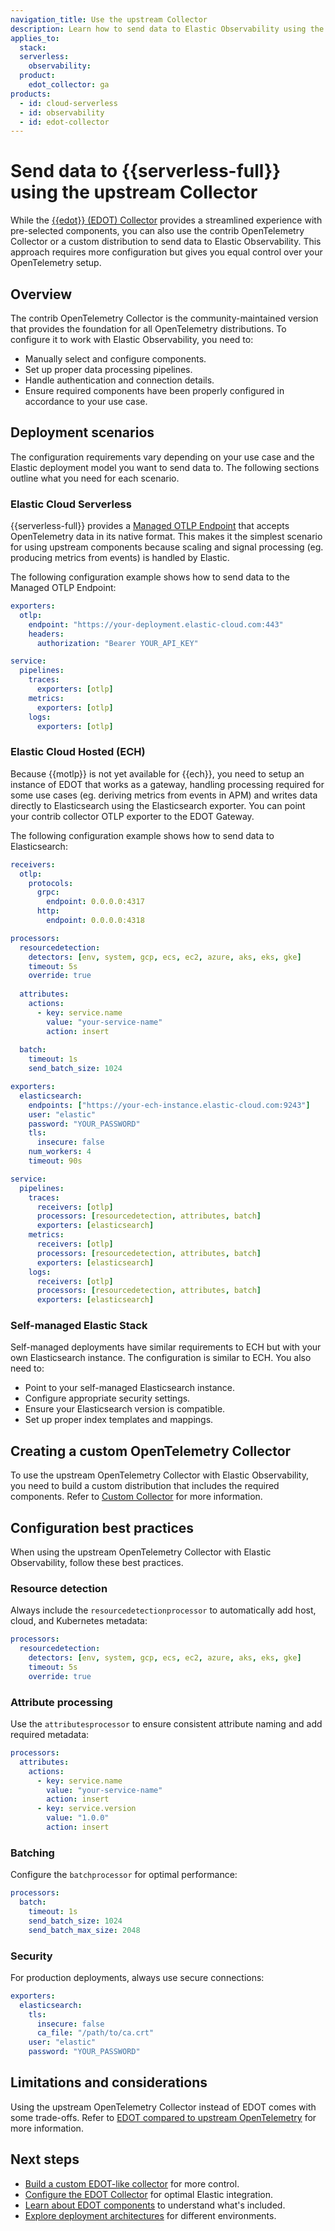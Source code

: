 ```yaml
---
navigation_title: Use the upstream Collector
description: Learn how to send data to Elastic Observability using the upstream OpenTelemetry Collector instead of EDOT.
applies_to:
  stack:
  serverless:
    observability:
  product:
    edot_collector: ga
products:
  - id: cloud-serverless
  - id: observability
  - id: edot-collector
---
```


# Send data to {{serverless-full}} using the upstream Collector

While the [{{edot}} (EDOT) Collector](/reference/index.md) provides a streamlined experience with pre-selected components, you can also use the contrib OpenTelemetry Collector or a custom distribution to send data to Elastic Observability. This approach requires more configuration but gives you equal control over your OpenTelemetry setup.

## Overview

The contrib OpenTelemetry Collector is the community-maintained version that provides the foundation for all OpenTelemetry distributions. To configure it to work with Elastic Observability, you need to:

- Manually select and configure components.
- Set up proper data processing pipelines.
- Handle authentication and connection details.
- Ensure required components have been properly configured in accordance to your use case.

## Deployment scenarios

The configuration requirements vary depending on your use case and the Elastic deployment model you want to send data to. The following sections outline what you need for each scenario.

### Elastic Cloud Serverless

{{serverless-full}} provides a [Managed OTLP Endpoint](/reference/motlp.md) that accepts OpenTelemetry data in its native format. This makes it the simplest scenario for using upstream components because scaling and signal processing (eg. producing metrics from events) is handled by Elastic.

The following configuration example shows how to send data to the Managed OTLP Endpoint:

```yaml
exporters:
  otlp:
    endpoint: "https://your-deployment.elastic-cloud.com:443"
    headers:
      authorization: "Bearer YOUR_API_KEY"

service:
  pipelines:
    traces:
      exporters: [otlp]
    metrics:
      exporters: [otlp]
    logs:
      exporters: [otlp]
```

### Elastic Cloud Hosted (ECH)

Because {{motlp}} is not yet available for {{ech}}, you need to setup an instance of EDOT that works as a gateway, handling processing required for some use cases (eg. deriving metrics from events in APM) and writes data directly to Elasticsearch using the Elasticsearch exporter. You can point your contrib collector OTLP exporter to the EDOT Gateway.

The following configuration example shows how to send data to Elasticsearch:

```yaml
receivers:
  otlp:
    protocols:
      grpc:
        endpoint: 0.0.0.0:4317
      http:
        endpoint: 0.0.0.0:4318

processors:
  resourcedetection:
    detectors: [env, system, gcp, ecs, ec2, azure, aks, eks, gke]
    timeout: 5s
    override: true
  
  attributes:
    actions:
      - key: service.name
        value: "your-service-name"
        action: insert
  
  batch:
    timeout: 1s
    send_batch_size: 1024

exporters:
  elasticsearch:
    endpoints: ["https://your-ech-instance.elastic-cloud.com:9243"]
    user: "elastic"
    password: "YOUR_PASSWORD"
    tls:
      insecure: false
    num_workers: 4
    timeout: 90s

service:
  pipelines:
    traces:
      receivers: [otlp]
      processors: [resourcedetection, attributes, batch]
      exporters: [elasticsearch]
    metrics:
      receivers: [otlp]
      processors: [resourcedetection, attributes, batch]
      exporters: [elasticsearch]
    logs:
      receivers: [otlp]
      processors: [resourcedetection, attributes, batch]
      exporters: [elasticsearch]
```

### Self-managed Elastic Stack

Self-managed deployments have similar requirements to ECH but with your own Elasticsearch instance. The configuration is similar to ECH. You also need to:

- Point to your self-managed Elasticsearch instance.
- Configure appropriate security settings.
- Ensure your Elasticsearch version is compatible.
- Set up proper index templates and mappings.

## Creating a custom OpenTelemetry Collector

To use the upstream OpenTelemetry Collector with Elastic Observability, you need to build a custom distribution that includes the required components. Refer to [Custom Collector](/reference/edot-collector/custom-collector.md) for more information.

## Configuration best practices

When using the upstream OpenTelemetry Collector with Elastic Observability, follow these best practices.

### Resource detection

Always include the `resourcedetectionprocessor` to automatically add host, cloud, and Kubernetes metadata:

```yaml
processors:
  resourcedetection:
    detectors: [env, system, gcp, ecs, ec2, azure, aks, eks, gke]
    timeout: 5s
    override: true
```

### Attribute processing

Use the `attributesprocessor` to ensure consistent attribute naming and add required metadata:

```yaml
processors:
  attributes:
    actions:
      - key: service.name
        value: "your-service-name"
        action: insert
      - key: service.version
        value: "1.0.0"
        action: insert
```

### Batching

Configure the `batchprocessor` for optimal performance:

```yaml
processors:
  batch:
    timeout: 1s
    send_batch_size: 1024
    send_batch_max_size: 2048
```

### Security

For production deployments, always use secure connections:

```yaml
exporters:
  elasticsearch:
    tls:
      insecure: false
      ca_file: "/path/to/ca.crt"
    user: "elastic"
    password: "YOUR_PASSWORD"
```

## Limitations and considerations

Using the upstream OpenTelemetry Collector instead of EDOT comes with some trade-offs. Refer to [EDOT compared to upstream OpenTelemetry](/reference/compatibility/edot-vs-upstream.md) for more information.

## Next steps

- [Build a custom EDOT-like collector](/reference/edot-collector/custom-collector.md) for more control.
- [Configure the EDOT Collector](/reference/edot-collector/config/index.md) for optimal Elastic integration.
- [Learn about EDOT components](/reference/edot-collector/components.md) to understand what's included.
- [Explore deployment architectures](/reference/architecture/index.md) for different environments.
